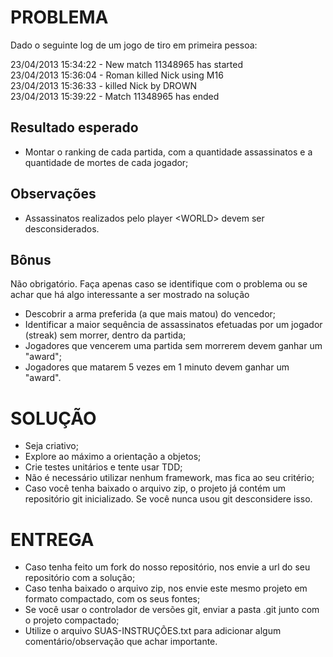 PROBLEMA
========
Dado o seguinte log de um jogo de tiro em primeira pessoa:

23/04/2013 15:34:22 - New match 11348965 has started  
23/04/2013 15:36:04 - Roman killed Nick using M16  
23/04/2013 15:36:33 - <WORLD> killed Nick by DROWN  
23/04/2013 15:39:22 - Match 11348965 has ended  

Resultado esperado
------------------
* Montar o ranking de cada partida, com a quantidade assassinatos e a quantidade de mortes de cada jogador;


Observações
------------
* Assassinatos realizados pelo player &lt;WORLD&gt; devem ser desconsiderados.


Bônus
-----
Não obrigatório. Faça apenas caso se identifique com o problema ou se achar que há algo interessante a ser mostrado na solução
* Descobrir a arma preferida (a que mais matou) do vencedor;
* Identificar a maior sequência de assassinatos efetuadas por um jogador (streak) sem morrer, dentro da partida;
* Jogadores que vencerem uma partida sem morrerem devem ganhar um "award";
* Jogadores que matarem 5 vezes em 1 minuto devem ganhar um "award".


SOLUÇÃO
=======
* Seja criativo;
* Explore ao máximo a orientação a objetos;
* Crie testes unitários e tente usar TDD;
* Não é necessário utilizar nenhum framework, mas fica ao seu critério;
* Caso você tenha baixado o arquivo zip, o projeto já contém um repositório git inicializado. Se você nunca usou git desconsidere isso. 

ENTREGA
=======
* Caso tenha feito um fork do nosso repositório, nos envie a url do seu repositório com a solução;
* Caso tenha baixado o arquivo zip, nos envie este mesmo projeto em formato compactado, com os seus fontes;
* Se você usar o controlador de versões git, enviar a pasta .git junto com o projeto compactado;
* Utilize o arquivo SUAS-INSTRUÇÕES.txt para adicionar algum comentário/observação que achar importante.
